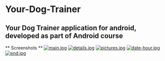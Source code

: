 # Your-Dog-Trainer
## Your Dog Trainer application for android, developed as part of Android course

** Screenshots **
[![main.jpg](https://i.postimg.cc/sfcxj1bH/main.jpg)](https://postimg.cc/vD4bX8Y5)
[![details.jpg](https://i.postimg.cc/0jcycHp1/details.jpg)](https://postimg.cc/p55vdCGs)
[![pictures.jpg](https://i.postimg.cc/8Pz5jNSp/pictures.jpg)](https://postimg.cc/PN0h7GJ9)
[![date-hour.jpg](https://i.postimg.cc/d1R1T031/date-hour.jpg)](https://postimg.cc/jw5Kptz0)
[![end.jpg](https://i.postimg.cc/kXY5SzJx/end.jpg)](https://postimg.cc/9rTV5xqM)
